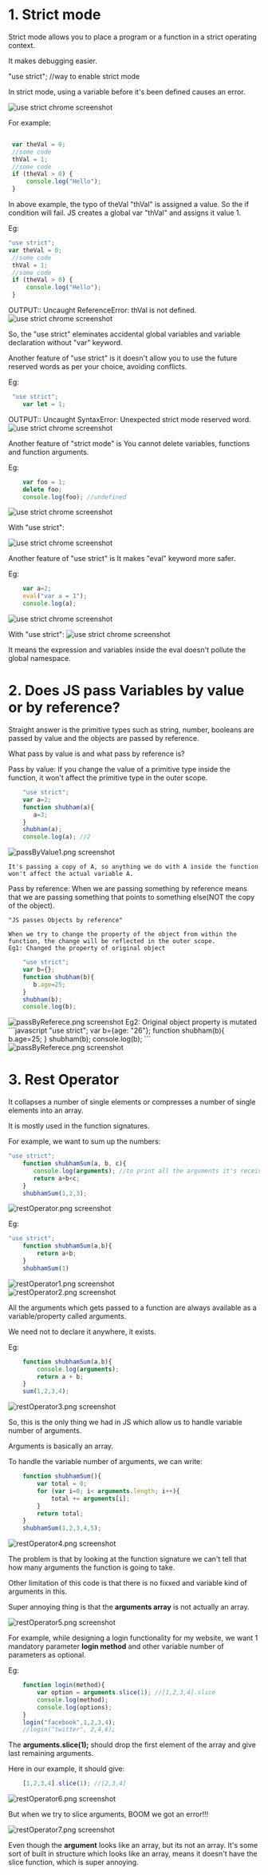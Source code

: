 # 1. Strict mode #

Strict mode allows you to place a program or a function in a strict operating context.

It makes debugging easier.

"use strict"; //way to enable strict mode

In strict mode, using a variable before it's been defined causes an error.

<img src="useStrict1.png" alt="use strict chrome screenshot"/>

 For example:
```javascript

 var theVal = 0;
 //some code
 thVal = 1;
 //some code
 if (theVal > 0) {
     console.log("Hello");
 }
```
 In above example, the typo of theVal "thVal" is assigned a value. So the if condition will fail. JS creates a global var "thVal" and assigns it value 1. 

Eg: 
```javascript
"use strict";
var theVal = 0;
 //some code
 thVal = 1;
 //some code
 if (theVal > 0) {
     console.log("Hello");
 }
```

OUTPUT:: Uncaught ReferenceError: thVal is not defined.
<img src="useStrict12.png" alt="use strict chrome screenshot"/>

So, the "use strict" eleminates accidental global variables and variable declaration without "var" keyword.

Another feature of "use strict" is it doesn't allow you to use the future reserved words as per your choice, avoiding conflicts.

Eg:
```javascript
 "use strict";
    var let = 1;
```
OUTPUT:: Uncaught SyntaxError: Unexpected strict mode reserved word.
<img src="useStrict2.png" alt="use strict chrome screenshot"/>


Another feature of "strict mode" is You cannot delete variables, functions and function arguments.

Eg: 
```javascript
    var foo = 1;
    delete foo;
    console.log(foo); //undefined
```
<img src="useStrict3.png" alt="use strict chrome screenshot"/>

With "use strict":

<img src="useStrict4.png" alt="use strict chrome screenshot"/>

Another feature of "use strict" is It makes "eval" keyword more safer.

Eg:
```javascript
    var a=2;
    eval("var a = 1");
    console.log(a);
```
<img src="useStrict5.png" alt="use strict chrome screenshot"/>

With "use strict":
<img src="useStrict6.png" alt="use strict chrome screenshot"/>

It means the expression and variables inside the eval doesn't pollute the global namespace.

# 2. Does JS pass Variables by value or by reference? #
Straight answer is the primitive types such as string, number, booleans are passed by value and the objects are passed by reference. 

What pass by value is and what pass by reference is?

Pass by value:
    If you change the value of a primitive type inside the function, it won't affect the primitive type in the outer scope.

```javascript
    "use strict";
    var a=2;
    function shubham(a){
       a=3;
    }
    shubham(a);
    console.log(a); //2
```

<img src="passByValue1.png" alt="passByValue1.png screenshot"/>

    It's passing a copy of A, so anything we do with A inside the function won't affect the actual variable A.

Pass by reference:
    When we are passing something by reference means that we are passing something that points to something else(NOT the copy of the object).
    
    "JS passes Objects by reference"

    When we try to change the property of the object from within the function, the change will be reflected in the outer scope.
    Eg1: Changed the property of original object

```javascript
    "use strict";
    var b={};
    function shubham(b){
       b.age=25;
    }
    shubham(b);
    console.log(b);
```

<img src="passByReferece.png" alt="passByReferece.png screenshot"/>
    Eg2: Original object property is mutated
```javascript
    "use strict";
    var b={age: "26"};
    function shubham(b){
       b.age=25;
    }
    shubham(b);
    console.log(b);
```
<img src="passByReferece.png" alt="passByReferece.png screenshot"/>

# 3. Rest Operator #

It collapses a number of single elements or compresses a number of single elements into an array.

It is mostly used in the function signatures.

For example, we want to sum up the numbers:

```javascript
"use strict";
    function shubhamSum(a, b, c){
       console.log(arguments); //to print all the arguments it's receiving
       return a+b+c;
    }
    shubhamSum(1,2,3);
```

<img src="restOperator.png" alt="restOperator.png screenshot"/>

Eg:
```javaScript
"use strict";
    function shubhamSum(a,b){
        return a+b;
    }
    shubhamSum(1)
```
<img src="restOperator1.png" alt="restOperator1.png screenshot"/> <br>
<img src="restOperator2.png" alt="restOperator2.png screenshot"/>

All the arguments which gets passed to a function are always available as a variable/property called arguments.

We need not to declare it anywhere, it exists.

Eg:
```javaScript
    function shubhamSum(a,b){
        console.log(arguments);
        return a + b;
    }
    sum(1,2,3,4);
```
<img src="restOperator3.png" alt="restOperator3.png screenshot"/>

So, this is the only thing we had in JS which allow us to handle variable number of arguments.

Arguments is basically an array.

To handle the variable number of arguments, we can write:

```javaScript
    function shubhamSum(){
        var total = 0;
        for (var i=0; i< arguments.length; i++){
            total += arguments[i];
        }
        return total;
    }
    shubhamSum(1,2,3,4,5);
```
<img src="restOperator4.png" alt="restOperator4.png screenshot"/>

The problem is that by looking at the function signature we can't tell that how many arguments the function is going to take.

Other limitation of this code is that there is no fixxed and variable kind of arguments in this.

Super annoying thing is that the <b>arguments array</b> is not actually an array.

<img src="restOperator5.png" alt="restOperator5.png screenshot"/>

For example, while designing a login functionality for my website, we want 1 mandatory parameter <b>login method</b> and other variable number of parameters as optional.

Eg:
```javaScript
    function login(method){
        var option = arguments.slice(1); //[1,2,3,4].slice
        console.log(method);
        console.log(options);
    }
    login("facebook",1,2,3,4);
    //login("twitter", 2,4,6);
```

The <b>arguments.slice(1);</b> should drop the first element of the array and give last remaining arguments.

Here in our example, it should give:
```javaScript
    [1,2,3,4].slice(1); //[2,3,4]
```
  <img src="restOperator6.png" alt="restOperator6.png screenshot"/>

  But when we try to slice arguments, BOOM we got an error!!!

  <img src="restOperator7.png" alt="restOperator7.png screenshot"/>

Even though the <b>argument</b> looks like an array, but its not an array. It's some sort of built in structure which looks like an array, means it doesn't have the slice function, which is super annoying.

















